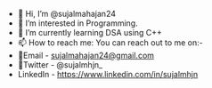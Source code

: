 - 👋 Hi, I’m @sujalmahajan24
- 👀 I’m interested in Programming.
- 🌱 I’m currently learning DSA using C++
- 📫 How to reach me: You can reach out to me on:-
- 📧Email - sujalmahajan24@gmail.com
- Twitter - @sujalmhjn_
- LinkedIn - https://www.linkedin.com/in/sujalmhjn
<!---
sujalmahajan24/sujalmahajan24 is a ✨ special ✨ repository because its `README.md` (this file) appears on your GitHub profile.
You can click the Preview link to take a look at your changes.
--->
